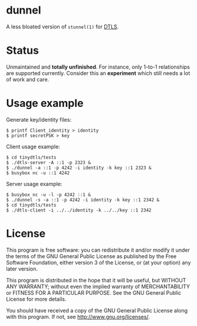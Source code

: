 # dunnel

A less bloated version of `stunnel(1)` for [DTLS][RFC6347].

# Status

Unmaintained and **totally unfinished**. For instance, only 1-to-1
relationships are supported currently. Consider this an **experiment**
which still needs a lot of work and care.

# Usage example

Generate key/identity files:

	$ printf Client_identity > identity
	$ printf secretPSK > key

Client usage example:

	$ cd tinydtls/tests
	$ ./dtls-server -A ::1 -p 2323 &
	$ ./dunnel -a ::1 -p 4242 -i identity -k key ::1 2323 &
	$ busybox nc -u ::1 4242

Server usage example:

	$ busybox nc -u -l -p 4242 ::1 &
	$ ./dunnel -s -a ::1 -p 4242 -i identity -k key ::1 2342 &
	$ cd tinydtls/tests
	$ ./dtls-client -i ../../identity -k ../../key ::1 2342


# License

This program is free software: you can redistribute it and/or modify it
under the terms of the GNU General Public License as published by the
Free Software Foundation, either version 3 of the License, or (at your
option) any later version.

This program is distributed in the hope that it will be useful, but
WITHOUT ANY WARRANTY; without even the implied warranty of
MERCHANTABILITY or FITNESS FOR A PARTICULAR PURPOSE. See the GNU General
Public License for more details.

You should have received a copy of the GNU General Public License along
with this program. If not, see <http://www.gnu.org/licenses/>.

[RFC6347]: https://tools.ietf.org/html/rfc6347
